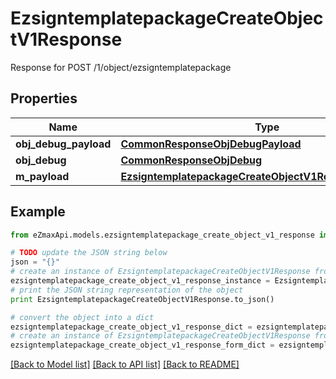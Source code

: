 # EzsigntemplatepackageCreateObjectV1Response

Response for POST /1/object/ezsigntemplatepackage

## Properties
Name | Type | Description | Notes
------------ | ------------- | ------------- | -------------
**obj_debug_payload** | [**CommonResponseObjDebugPayload**](CommonResponseObjDebugPayload.md) |  | 
**obj_debug** | [**CommonResponseObjDebug**](CommonResponseObjDebug.md) |  | [optional] 
**m_payload** | [**EzsigntemplatepackageCreateObjectV1ResponseMPayload**](EzsigntemplatepackageCreateObjectV1ResponseMPayload.md) |  | 

## Example

```python
from eZmaxApi.models.ezsigntemplatepackage_create_object_v1_response import EzsigntemplatepackageCreateObjectV1Response

# TODO update the JSON string below
json = "{}"
# create an instance of EzsigntemplatepackageCreateObjectV1Response from a JSON string
ezsigntemplatepackage_create_object_v1_response_instance = EzsigntemplatepackageCreateObjectV1Response.from_json(json)
# print the JSON string representation of the object
print EzsigntemplatepackageCreateObjectV1Response.to_json()

# convert the object into a dict
ezsigntemplatepackage_create_object_v1_response_dict = ezsigntemplatepackage_create_object_v1_response_instance.to_dict()
# create an instance of EzsigntemplatepackageCreateObjectV1Response from a dict
ezsigntemplatepackage_create_object_v1_response_form_dict = ezsigntemplatepackage_create_object_v1_response.from_dict(ezsigntemplatepackage_create_object_v1_response_dict)
```
[[Back to Model list]](../README.md#documentation-for-models) [[Back to API list]](../README.md#documentation-for-api-endpoints) [[Back to README]](../README.md)


